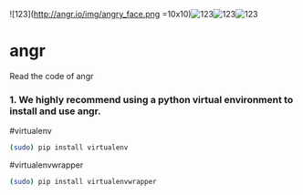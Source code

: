 ![123](http://angr.io/img/angry_face.png =10x10)![123](http://angr.io/img/angry_face.png)![123](http://angr.io/img/angry_face.png)![123](http://angr.io/img/angry_face.png)
# angr
Read the code of angr
### 1. We highly recommend using a python virtual environment to install and use angr. 
  #virtualenv
 
  ```bash
  (sudo) pip install virtualenv
  ```

  #virtualenvwrapper
  ```Bash
  (sudo) pip install virtualenvwrapper
  ```
